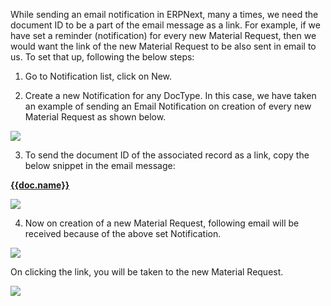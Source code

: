 While sending an email notification in ERPNext, many a times, we need the document ID to be a part of the email message as a link. For example, if we have set a reminder (notification) for every new Material Request, then we would want the link of the new Material Request to be also sent in email to us. To set that up, following the below steps:

1) Go to Notification list, click on New.

2) Create a new Notification for any DocType. In this case, we have taken an example of sending an Email Notification on creation of every new Material Request as shown below.

![](https://docs.erpnext.com/files/6WPgqY6.png)

3) To send the document ID of the associated record as a link, copy the below snippet in the email message:

**<a href="{{frappe.utils.get\_url\_to\_form(doc.doctype, doc.name)}}">{{doc.name}}</a>**

![](https://docs.erpnext.com/files/vHK6tDW.png)

4) Now on creation of a new Material Request, following email will be received because of the above set Notification.

![](https://docs.erpnext.com/files/3WOeTEv.png)

On clicking the link, you will be taken to the new Material Request.

![](https://docs.erpnext.com/files/4hB36zh.png)